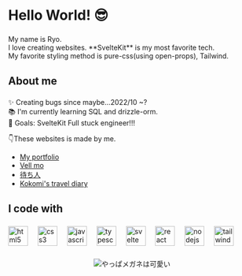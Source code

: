 <h1 align="left">Hello World! 😎</h1>

###

<p align="left">My name is Ryo.<br>I love creating websites. **SvelteKit** is my most favorite tech.<br>My favorite styling method is pure-css(using open-props), Tailwind.</p>

###

<h2 align="left">About me</h2>

###

<p align="left">✨ Creating bugs since maybe...2022/10 ~?<br>📚 I'm currently learning SQL and drizzle-orm.<br>🎯 Goals: SvelteKit Full stuck engineer!!!</p>

👇These websites is made by me.

- [My portfolio]("https://ryo-webdev.vercel.app")
- [Vell mo]("https://vellmo.netlify.app")
- [待ち人]("https://machibito.app")
- [Kokomi's travel diary]("https://kokomi-travel-diary.vercel.app")

###

<h2 align="left">I code with</h2>

###

<div align="left">
  <img src="https://cdn.jsdelivr.net/gh/devicons/devicon/icons/html5/html5-original.svg" height="40" alt="html5 logo"  />
  <img width="12" />
  <img src="https://cdn.jsdelivr.net/gh/devicons/devicon/icons/css3/css3-original.svg" height="40" alt="css3 logo"  />
  <img width="12" />
  <img src="https://cdn.jsdelivr.net/gh/devicons/devicon/icons/javascript/javascript-original.svg" height="40" alt="javascript logo"  />
  <img width="12" />
  <img src="https://cdn.jsdelivr.net/gh/devicons/devicon/icons/typescript/typescript-original.svg" height="40" alt="typescript logo"  />
  <img width="12" />
  <img src="https://cdn.jsdelivr.net/gh/devicons/devicon/icons/svelte/svelte-original.svg" height="40" alt="svelte logo"  />
  <img width="12" />
  <img src="https://cdn.jsdelivr.net/gh/devicons/devicon/icons/react/react-original.svg" height="40" alt="react logo"  />
  <img width="12" />
  <img src="https://cdn.jsdelivr.net/gh/devicons/devicon/icons/nodejs/nodejs-original.svg" height="40" alt="nodejs logo"  />
  <img width="12" />
  <img src="https://cdn.jsdelivr.net/gh/devicons/devicon/icons/tailwindcss/tailwindcss-original-wordmark.svg" height="40" alt="tailwindcss logo"  />
</div>

###

<div align="center">
  <img src="https://i.imgflip.com/65efzo.gif" alt="やっぱメガネは可愛い" />
</div>
